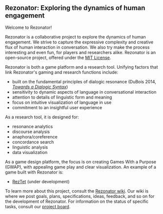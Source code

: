 ## Rezonator: Exploring the dynamics of human engagement

Welcome to Rezonator!

Rezonator is a collaborative project to explore the dynamics of human engagement. We strive to capture the expressive complexity and creative flux of human interaction in conversation. We also try make the process interesting and even fun, for players and researchers alike. Rezonator is an open-source project, offered under the [MIT License](https://github.com/johnwdubois/rezonator_v2/blob/master/LICENSE).

Rezonator is both a game platform and a research tool. Unifying factors that link Rezonator's gaming and research functions include:

* built on the fundamental principles of dialogic resonance (DuBois 2014, [_Towards a Dialogic Syntax_](https://github.com/johnwdubois/rezonator_v2/blob/master/DuBois_2014_Towards_a_Dialogic_Syntax.pdf))
* sensitivity to dynamic aspects of language in conversational interaction
* attention to details of linguistic form and meaning
* focus on intuitive visualization of language in use
* commitment to an insightful user experience

As a research tool, it is designed for:

* resonance analytics
* discourse analysis
* anaphora/coreference
* concordance search
* linguistic analysis
* data visualization

As a game design platform, the focus is on creating Games With a Purpose (GWAP), with appealing game play and clear visualization. An example of a game built with Rezonator is:

* [RezTet](https://github.com/johnwdubois/rezonator_v2/wiki/6.1--RezTet:-A-game-of-words-in-all-the-right-places) (under development)

To learn more about this project, consult the [Rezonator wiki](https://github.com/johnwdubois/rezonator_v2/wiki). Our wiki is where we post goals, plans, specifications, ideas, feedback, and so on for the development of Rezonator. For information on the status of specific tasks, consult our [project board](https://github.com/johnwdubois/rezonator_v2/projects/1).


